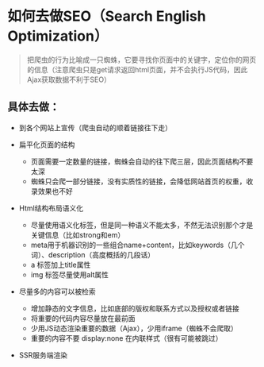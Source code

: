 # 如何去做SEO（Search English Optimization）
> 把爬虫的行为比喻成一只蜘蛛，它要寻找你页面中的关键字，定位你的网页的信息（注意爬虫只是get请求返回html页面，并不会执行JS代码，因此Ajax获取数据不利于SEO）

## 具体去做：
- 到各个网站上宣传（爬虫自动的顺着链接往下走）

- 扁平化页面的结构
    - 页面需要一定数量的链接，蜘蛛会自动的往下爬三层，因此页面结构不要太深
    - 蜘蛛只会爬一部分链接，没有实质性的链接，会降低网站首页的权重，收录效果也不好

- Html结构布局语义化
    - 尽量使用语义化标签，但是同一种语义不能太多，不然无法识别那个才是关键信息（比如strong和em）
    - meta用于机器识别的一些组合name+content，比如keywords（几个词）、description（高度概括的几段话）
    - a 标签加上title属性
    - img 标签尽量使用alt属性

- 尽量多的内容可以被检索
    - 增加静态的文字信息，比如底部的版权和联系方式以及授权或者链接
    - 将重要的代码内容尽量放在最前面
    - 少用JS动态渲染重要的数据（Ajax），少用iframe（蜘蛛不会爬取）
    - 重要的内容不要 display:none 在内联样式（很有可能被跳过）

- SSR服务端渲染